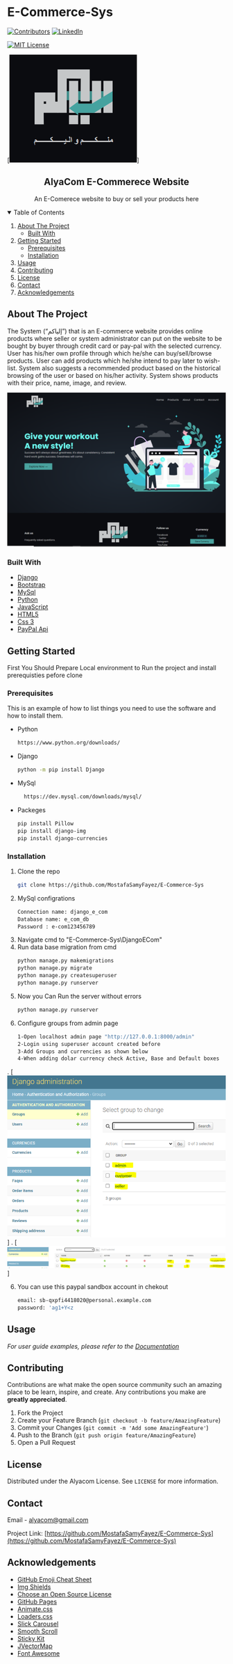 # E-Commerce-Sys
[![Contributors][contributors-shield]][contributors-url]
[![LinkedIn][linkedin-shield]][linkedin-url]

[![MIT License][license-shield]][license-url]

[![logo][logo]]
<!-- PROJECT LOGO -->
<p align="center">
  
  <h2 align="center">AlyaCom E-Commerece Website</h3>

  <p align="center">
    An E-Comerece website to buy or sell your products here
</p>



<!-- TABLE OF CONTENTS -->
<details open="open">
<summary>Table of Contents</summary>
  <ol>
    <li>
      <a href="#about-the-project">About The Project</a>
      <ul>
        <li><a href="#built-with">Built With</a></li>
      </ul>
    </li>
    <li>
      <a href="#getting-started">Getting Started</a>
      <ul>
        <li><a href="#prerequisites">Prerequisites</a></li>
        <li><a href="#installation">Installation</a></li>
      </ul>
    </li>
    <li><a href="#usage">Usage</a></li>
    <li><a href="#contributing">Contributing</a></li>
    <li><a href="#license">License</a></li>
    <li><a href="#contact">Contact</a></li>
    <li><a href="#acknowledgements">Acknowledgements</a></li>
  </ol>
</details>



<!-- ABOUT THE PROJECT -->
## About The Project
The System (“إلياكم”) that is an E-commerce website provides online products where seller or system administrator can put on the website to be bought by buyer through credit card or pay-pal with the selected currency.
User has his/her own profile through which he/she can buy/sell/browse products.
User can add products which he/she intend to pay later to wish-list.
System also suggests a recommended product based on the historical browsing of the user or based on his/her activity. System shows products with their price, name, image, and review.

[![Product Name Screen Shot][product-screenshot]](https://github.com/MostafaSamyFayez/E-Commerce-Sys)

### Built With

* [Django](https://www.djangoproject.com/)
* [Bootstrap](https://getbootstrap.com)
* [MySql](https://www.mysql.com/)
* [Python](https://www.python.org/)
* [JavaScript](https://www.javascript.com/)
* [HTML5](https://www.w3schools.com/html/)
* [Css 3](https://www.w3schools.com/css/)
* [PayPal Api](https://developer.paypal.com/demo/checkout/#/pattern/client)


<!-- GETTING STARTED -->
## Getting Started
First You Should Prepare Local environment to Run the project and install prerequisties pefore clone

### Prerequisites

This is an example of how to list things you need to use the software and how to install them.
* Python
  ```sh
  https://www.python.org/downloads/
  ```

* Django
  ```sh
  python -m pip install Django
  ```
* MySql
  ```sh
    https://dev.mysql.com/downloads/mysql/
  ```
* Packeges
  ```sh
  pip install Pillow
  pip install django-img
  pip install django-currencies
  ```

### Installation
1. Clone the repo
   ```sh
   git clone https://github.com/MostafaSamyFayez/E-Commerce-Sys
   ```
2. MySql configrations
   ```sh
   Connection name: django_e_com
   Database name: e_com_db
   Password : e-com123456789
   ```
3. Navigate cmd to "E-Commerce-Sys\DjangoECom"
4. Run data base migration from cmd
   ```sh
   python manage.py makemigrations
   python manage.py migrate
   python manage.py createsuperuser
   python manage.py runserver
   ```
4. Now you Can Run the server without errors
   ```sh
   python manage.py runserver
   ```
5. Configure groups from admin page
   ```sh
   1-Open localhost admin page "http://127.0.0.1:8000/admin"
   2-Login using superuser account created before
   3-Add Groups and currencies as shown below
   4-When adding dolar currency check Active, Base and Default boxes
   ```
.
[![groups][groups]]
.
[![currency][currency]]

6. You can use this paypal sandbox account in chekout
   ```sh
   email: sb-qxpfi4418020@personal.example.com
   password: 'ag1+Y<z
   ```
<!-- USAGE EXAMPLES -->
## Usage

_For user guide examples, please refer to the [Documentation](https://github.com/MostafaSamyFayez/E-Commerce-Sys)_

<!-- CONTRIBUTING -->
## Contributing

Contributions are what make the open source community such an amazing place to be learn, inspire, and create. Any contributions you make are **greatly appreciated**.

1. Fork the Project
2. Create your Feature Branch (`git checkout -b feature/AmazingFeature`)
3. Commit your Changes (`git commit -m 'Add some AmazingFeature'`)
4. Push to the Branch (`git push origin feature/AmazingFeature`)
5. Open a Pull Request

<!-- LICENSE -->
## License

Distributed under the Alyacom License. See `LICENSE` for more information.



<!-- CONTACT -->
## Contact

Email - [alyacom@gmail.com](alyacom@gmail.com)

Project Link: [https://github.com/MostafaSamyFayez/E-Commerce-Sys](https://github.com/MostafaSamyFayez/E-Commerce-Sys)



<!-- ACKNOWLEDGEMENTS -->
## Acknowledgements
* [GitHub Emoji Cheat Sheet](https://www.webpagefx.com/tools/emoji-cheat-sheet)
* [Img Shields](https://shields.io)
* [Choose an Open Source License](https://choosealicense.com)
* [GitHub Pages](https://pages.github.com)
* [Animate.css](https://daneden.github.io/animate.css)
* [Loaders.css](https://connoratherton.com/loaders)
* [Slick Carousel](https://kenwheeler.github.io/slick)
* [Smooth Scroll](https://github.com/cferdinandi/smooth-scroll)
* [Sticky Kit](http://leafo.net/sticky-kit)
* [JVectorMap](http://jvectormap.com)
* [Font Awesome](https://fontawesome.com)





<!-- MARKDOWN LINKS & IMAGES -->
<!-- https://www.markdownguide.org/basic-syntax/#reference-style-links -->
[contributors-shield]: https://img.shields.io/github/contributors/othneildrew/Best-README-Template.svg?style=for-the-badge
[contributors-url]: https://github.com/MostafaSamyFayez/E-Commerce-Sys/graphs/contributors
[forks-shield]: https://img.shields.io/github/forks/othneildrew/Best-README-Template.svg?style=for-the-badge
[forks-url]: https://github.com/othneildrew/Best-README-Template/network/members
[stars-shield]: https://img.shields.io/github/stars/othneildrew/Best-README-Template.svg?style=for-the-badge
[stars-url]: https://github.com/othneildrew/Best-README-Template/stargazers
[issues-shield]: https://img.shields.io/github/issues/othneildrew/Best-README-Template.svg?style=for-the-badge
[issues-url]: https://github.com/othneildrew/Best-README-Template/issues
[license-shield]: https://img.shields.io/badge/license-Alyacom-blue
[license-url]: https://github.com/MostafaSamyFayez/E-Commerce-Sys
[linkedin-shield]: https://img.shields.io/badge/-LinkedIn-black.svg?style=for-the-badge&logo=linkedin&colorB=555
[linkedin-url]: https://github.com/MostafaSamyFayez/E-Commerce-Sys
[product-screenshot]: images/screenshot.PNG
[logo]: images/logo.PNG
[groups]: images/groups.PNG
[currency]: images/currency.PNG
